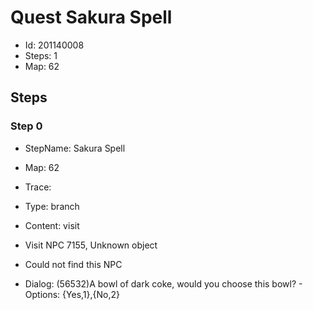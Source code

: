# Quest Sakura Spell

- Id: 201140008
- Steps: 1
- Map: 62

## Steps

### Step 0
- StepName:  Sakura Spell
- Map:  62
- Trace:  
- Type:  branch
- Content:  visit
- Visit NPC 7155, Unknown object

- Could not find this NPC
- Dialog: (56532)A bowl of dark coke, would you choose this bowl? - Options: {Yes,1},{No,2}



